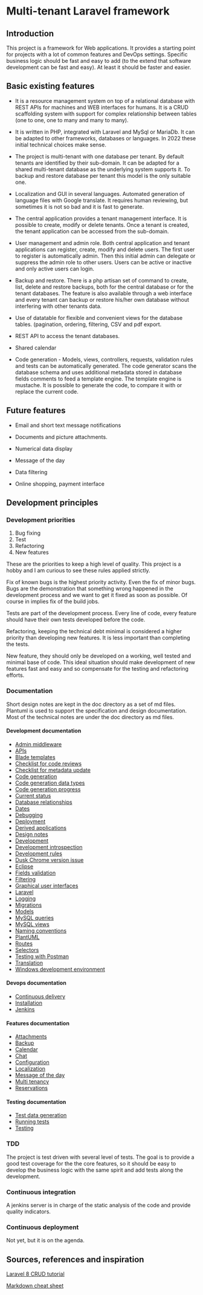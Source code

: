 # Multi-tenant Laravel framework

## Introduction

This project is a framework for Web applications. It provides a starting point for projects with a lot of common features and DevOps settings. Specific business logic should be fast and easy to add (to the extend that software development can be fast and easy). At least it should be faster and easier. 

## Basic existing features

* It is a resource management system on top of a relational database with REST APIs for machines and WEB interfaces for humans. It is a CRUD scaffolding system with support for complex relationship between tables (one to one, one to many and many to many). 

* It is written in PHP, integrated with Laravel and MySql or MariaDb. It can be adapted to other frameworks, databases or languages. In 2022 these initial technical choices make sense.

* The project is multi-tenant with one database per tenant. By default tenants are identified by their sub-domain. It can be adapted for a shared multi-tenant database as the underlying system supports it. To backup and restore database per tenant this model is the only suitable one.

* Localization and GUI in several languages. Automated generation of language files with Google translate. It requires human reviewing, but sometimes it is not so bad and it is fast to generate.

* The central application provides a tenant management interface. It is possible to create, modify or delete tenants. Once a tenant is created, the tenant application can be accessed from the sub-domain.

* User management and admin role. Both central application and tenant applications can register, create, modify and delete users. The first user to register is automatically admin. Then this initial admin can delegate or suppress the admin role to other users. Users can be active or inactive and only active users can login.

* Backup and restore. There is a php artisan set of command to create, list, delete and restore backups, both for the central database or for the tenant databases. The feature is also available through a web interface and every tenant can backup or restore his/her own database without interfering with other tenants data.

* Use of datatable for flexible and convenient views for the database tables. (pagination, ordering, filtering, CSV and pdf export.

* REST API to access the tenant databases.

* Shared calendar

* Code generation - Models, views, controllers, requests, validation rules and tests can be automatically generated. The code generator scans the database schema and uses additional metadata stored in database fields comments to feed a template engine. The template engine is mustache. It is possible to generate the code, to compare it with or replace the current code.

## Future features

* Email and short text message notifications

* Documents and picture attachments.

* Numerical data display

* Message of the day

* Data filtering

* Online shopping, payment interface


## Development principles

### Development priorities

1. Bug fixing
2. Test
3. Refactoring
4. New features

These are the priorities to keep a high level of quality. This project is a hobby and I am curious to see these rules applied strictly. 

Fix of known bugs is the highest priority activity. Even the fix of minor bugs. Bugs are the demonstration that something wrong happened in the development process and we want to get it fixed as soon as possible. Of course in implies fix of the build jobs.

Tests are part of the development process. Every line of code, every feature should have their own tests developed before the code. 

Refactoring, keeping the technical debt minimal is considered a higher priority than developing new features. It is less important than completing the tests. 

New feature, they should only be developed on a working, well tested and minimal base of code. This ideal situation should make development of new features fast and easy and so compensate for the testing and refactoring efforts. 

### Documentation

Short design notes are kept in the doc directory as a set of md files. Plantuml is used to support the specification and design documentation. Most of the technical notes are under the doc directory as md files. 

#### Development documentation

- [Admin middleware](doc/development/admin-middleware.md)
- [APIs](doc/development/apis.md)
- [Blade templates](doc/development/blade_templates.md)
- [Checklist for code reviews](doc/development/checklist_code_review.md)
- [Checklist for metadata update](doc/development/checklist_metadata_update.md)
- [Code generation](doc/development/code_generation.md)
- [Code generation data types](doc/development/code_generation_data_types.md)
- [Code generation progress](doc/development/code_generation_progress.md)
- [Current status](doc/development/current_status.md)
- [Database relationships](doc/development/database_relationships.md)
- [Dates](doc/development/dates.md)
- [Debugging](doc/development/debugging.md)
- [Deployment](doc/development/deployment.md)
- [Derived applications](doc/development/derived_applications.md)
- [Design notes](doc/development/design_notes.md)
- [Development](doc/development/development.md)
- [Development introspection](doc/development/development_introspection.md)
- [Development rules](doc/development/development_rules.md)
- [Dusk Chrome version issue](doc/development/dusk_chrome_version_issue.md)
- [Eclipse](doc/development/eclipse.md)
- [Fields validation](doc/development/Fields_validation.md)
- [Filtering](doc/development/filtering.md)
- [Graphical user interfaces](doc/development/gui.md)
- [Laravel](doc/development/laravel.md)
- [Logging](doc/development/logging.md)
- [Migrations](doc/development/migrations.md)
- [Models](doc/development/models.md)
- [MySQL queries](doc/development/mysql_queries.md)
- [MySQL views](doc/development/mysql_views.md)
- [Naming conventions](doc/development/naming_conventions.md)
- [PlantUML](doc/development/plantuml.md)
- [Routes](doc/development/routes.txt)
- [Selectors](doc/development/selectors.md)
- [Testing with Postman](doc/development/testing_with_postman.md)
- [Translation](doc/development/translation.md)
- [Windows development environment](doc/development/windows_development_environment.md)
 

#### Devops documentation

- [Continuous delivery](doc/devops/continuous_delivery.md)
- [Installation](doc/devops/installation.md)
- [Jenkins](doc/devops/jenkins.md)

#### Features documentation

- [Attachments](doc/features/attachements.md)
- [Backup](doc/features/backup.md)
- [Calendar](doc/features/calendar.md)
- [Chat](doc/features/chat.md)
- [Configuration](doc/features/configuration.md)
- [Localization](doc/features/localization.md)
- [Message of the day](doc/features/motd.md)
- [Multi tenancy](doc/features/multi-tenancy.md)
- [Reservations](doc/features/reservations.md)


#### Testing documentation

- [Test data generation](doc/testing/test_data_generation.md)
- [Running tests](doc/testing/running_tests.md)
- [Testing](doc/testing/testing.md)

### TDD

The project is test driven with several level of tests. The goal is to provide a good test coverage for the the core features, so it should be easy to develop the business logic with the same spirit and add tests along the development.


### Continuous integration

A jenkins server is in charge of the static analysis of the code and provide quality indicators.


### Continuous deployment

Not yet, but it is on the agenda.

## Sources, references and inspiration

[Laravel 8 CRUD tutorial](https://appdividend.com/2020/10/13/laravel-8-crud-tutorial-example-step-by-step-from-scratch/)
    
[Markdown cheat sheet](https://github.com/adam-p/markdown-here/wiki/Markdown-Cheatsheet)


